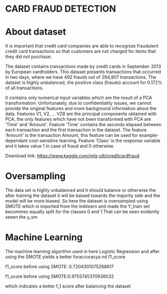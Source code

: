 # CARD FRAUD DETECTION
# About dataset
It is important that credit card companies are able to recognize fraudulent credit card transactions so that customers are not charged for items that they did not purchase.

The dataset contains transactions made by credit cards in September 2013 by European cardholders. This dataset presents transactions that occurred in two days, where we have 492 frauds out of 284,807 transactions. The dataset is highly unbalanced, the positive class (frauds) account for 0.172% of all transactions.

It contains only numerical input variables which are the result of a PCA transformation. Unfortunately, due to confidentiality issues, we cannot provide the original features and more background information about the data. Features V1, V2, … V28 are the principal components obtained with PCA, the only features which have not been transformed with PCA are 'Time' and 'Amount'. Feature 'Time' contains the seconds elapsed between each transaction and the first transaction in the dataset. The feature 'Amount' is the transaction Amount, this feature can be used for example-dependant cost-sensitive learning. Feature 'Class' is the response variable and it takes value 1 in case of fraud and 0 otherwise.

Download link: https://www.kaggle.com/mlg-ulb/creditcardfraud

# Oversampling 
The data set is highly unbalanced and it should balance or  otherwise  the after training the dataset it will be baised towards the majority side and the model will be more biased. So here the dataset is oversampled using SMOTE which is imported from the imblearn  and made the Y_train set becommes equally split for the classes 0 and 1.That can be seen evidently seeen the y_sm

# Machine Learning
The machine learning algorithm used in here Logistic Regression and after using the SMOTE yields a better foraccuracya nd f1_score

f1_score before using SMOTE: 0.7204301075268817

f1_score before using SMOTE:0.9755745370936032

which indicates a better f_1 score after balancing the dataset
